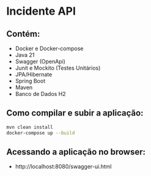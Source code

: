 # Incidente API

## Contém:
- Docker e Docker-compose
- Java 21
- Swagger (OpenApi)
- Junit e Mockito (Testes Unitários)
- JPA/Hibernate
- Spring Boot
- Maven
- Banco de Dados H2

## Como compilar e subir a aplicação:
```bash
mvn clean install
docker-compose up --build
```

## Acessando a aplicação no browser:
- http://localhost:8080/swagger-ui.html
